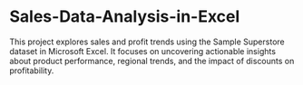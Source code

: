# Sales-Data-Analysis-in-Excel
This project explores sales and profit trends using the Sample Superstore dataset in Microsoft Excel. It focuses on uncovering actionable insights about product performance, regional trends, and the impact of discounts on profitability.
